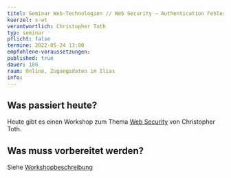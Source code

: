 ```yaml
---
titel: Seminar Web-Technologien // Web Security – Authentication Fehler und wie man sie verhindert
kuerzel: s-wt
verantwortlich: Christopher Toth
typ: seminar
pflicht: false
termine: 2022-05-24 13:00
empfohlene-voraussetzungen: 
published: true
dauer: 180
raum: Online, Zugangsdaten im Ilias
info: 
---
```

## Was passiert heute?
Heute gibt es einen Workshop zum Thema [Web Security](https://th-koeln.github.io/mi-master-wtw/workshops/2022/Web-Sec-Authentication/index/) von Christopher Toth.

## Was muss vorbereitet werden?
Siehe [Workshopbeschreibung](https://th-koeln.github.io/mi-master-wtw/workshops/2022/Web-Sec-Authentication/index/)